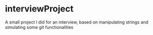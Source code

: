 # interviewProject
A small project I did for an interview, based on manipulating strings and simulating some git functionalities
